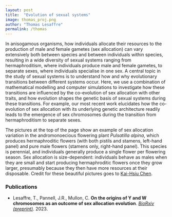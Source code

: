 ```yaml
---
layout: post
title:  "Evolution of sexual systems"
image: thomas_proj.png
author: "Thomas Lesaffre"
permalink: /thomas
---
```


In anisogamous organisms, how individuals allocate their resources to the production of male and female gametes (sex allocation) can vary extensively both between species and between individuals within species, resulting in a wide diversity of sexual systems ranging from hermaphroditism, where individuals produce male and female gametes, to separate sexes, where individuals specialise in one sex. A central topic in the study of sexual systems is to understand how and why evolutionary transitions between different systems occur. Here, we use a combination of mathematical modelling and computer simulations to investigate how these transitions are influenced by the co-evolution of sex allocation with other traits, and how evolution shapes the genetic basis of sexual systems during these transitions. For example, our most recent work elucidates how the co-evolution of sex allocation with its underlying genetic architecture readily leads to the emergence of sex chromosomes during the transition from hermaphroditism to separate sexes. 

The pictures at the top of the page show an example of sex allocation variation in the andromonoecious flowering plant *Pulsatilla alpina*, which produces hermaphroditic flowers (with both pistils and stamens, left-hand panel) and pure male flowers (stamens only, right-hand panel). This species is perennial, and individuals generally produce a single flower per flowering season. Sex allocation is size-dependent: individuals behave as males when they are small and start producing hermaphroditic flowers once they grow larger, presumably because they then have more resources at their disposable. Credit for these beautiful pictures goes to [Kai-Hsiu Chen](https://www.unil.ch/dee/en/home/menuguid/people/graduate-students/kai-hsiu-chen.html).

### Publications

* Lesaffre, T., Pannell, J.R., Mullon, C. **On the origins of Y and W chromosomes as an outcome of sex allocation evolution**. *[BioRxiv (preprint)](https://www.biorxiv.org/content/10.1101/2023.03.24.534076v1)*. 2023.
